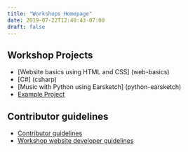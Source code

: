 ```yaml
---
title: "Workshops Homepage"
date: 2019-07-22T12:40:43-07:00
draft: false
---
```


## Workshop Projects

- [Website basics using HTML and CSS] (web-basics)
- [C#] (csharp)
- [Music with Python using Earsketch] (python-earsketch)
- [Example Project](example/)

## Contributor guidelines

- [Contributor guidelines](guidelines/)
- [Workshop website developer guidelines](guidelines/web-developer)
